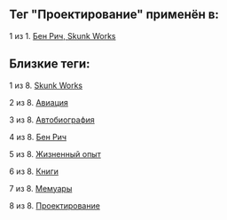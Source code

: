 ## Тег "Проектирование" применён в:

1 из 1. [Бен Рич, Skunk Works](../Книги/Мемуары/Бен%20Рич%20-%20Skunk%20Works.md)

## Близкие теги:

1 из 8. [Skunk Works](./Skunk%20Works.md)

2 из 8. [Авиация](./Авиация.md)

3 из 8. [Автобиография](./Автобиография.md)

4 из 8. [Бен Рич](./Бен%20Рич.md)

5 из 8. [Жизненный опыт](./Жизненный%20опыт.md)

6 из 8. [Книги](./Книги.md)

7 из 8. [Мемуары](./Мемуары.md)

8 из 8. [Проектирование](./Проектирование.md)

